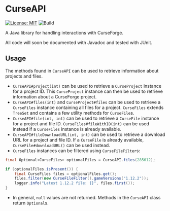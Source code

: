 # CurseAPI

[![License: MIT](https://img.shields.io/badge/License-MIT-yellow.svg)](https://opensource.org/licenses/MIT)
![Build](https://github.com/TheRandomLabs/TRLUtils-Platform/workflows/build/badge.svg)

A Java library for handling interactions with CurseForge.

All code will soon be documented with Javadoc and tested with JUnit.

## Usage

The methods found in `CurseAPI` can be used to retrieve information about projects and files.
* `CurseAPI#project(int)` can be used to retrieve a `CurseProject` instance for a project ID.
This `CurseProject` instance can then be used to retrieve information about a CurseForge project.
* `CurseAPI#files(int)` and `CurseProject#files` can be used to retrieve a `CurseFiles` instance 
containing all files for a project. `CurseFiles` extends `TreeSet` and contains a few utility
methods for `CurseFile`s.
* `CurseAPI#file(int, int)` can be used to retrieve a `CurseFile` instance for a project and
file ID. `CurseFiles#fileWithID(int)` can be used instead if a `CurseFiles` instance is already
available.
* `CurseAPI#fileDownloadURL(int, int)` can be used to retrieve a download URL for a project and
file ID. If a `CurseFile` is already available, `CurseFile#downloadURL()` can be used instead.
* `CurseFiles` instances can be filtered using `CurseFileFilter`s:
```java
final Optional<CurseFiles> optionalFiles = CurseAPI.files(285612);

if (optionalFiles.isPresent()) {
	final CurseFiles files = optionalFiles.get();
	files.filter(new CurseFileFilter().gameVersions("1.12.2"));
	logger.info("Latest 1.12.2 file: {}", files.first());
}
```
* In general, `null` values are not returned. Methods in the `CurseAPI` class return `Optional`s.
